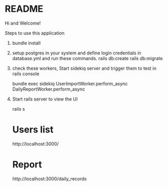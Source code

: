 # README

Hi and Welcome!

Steps to use this application

1. bundle install

2. setup postgres in your system and define login credentials in database.yml and run these commands.
    rails db:create
    rails db:migrate
   
3. check these workers, Start sidekiq server and trigger them to test in rails console

    bundle exec sidekiq
    UserImportWorker.perform_async
    DailyReportWorker.perform_async

4. Start rails server to view the UI

   rails s

   # Users list
   http://localhost:3000/

   # Report
   http://localhost:3000/daily_records

